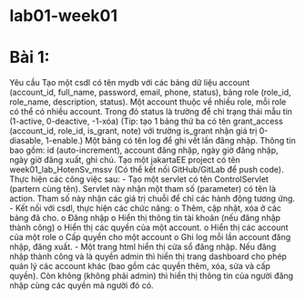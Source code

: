 # lab01-week01
<h1>
  Bài 1:
</h1>
<p>
  Yêu cầu
Tạo một csdl có tên mydb với các bảng dữ liệu account (account_id, full_name, password, email, 
phone, status),  bảng  role  (role_id, role_name, description, status). Một account thuộc về  nhiều 
role, mỗi role có thể  có nhiều  account.    Trong đó status là trường để  chỉ  trạng thái mẫu tin (1-active, 0-deactive, -1-xóa)
(Tip:  tạo  1  bảng  thứ  ba  có  tên  grant_access  (account_id,  role_id,  is_grant,  note)  với  trường 
is_grant nhận giá trị 0-diasable, 1-enable.)
Một bảng có tên  log  để  ghi vết lần đăng nhập. Thông tin bao gồm: id  (auto-increment),  account 
đăng nhập, ngày giờ đăng nhập, ngày giờ đăng xuất, ghi chú.
Tạo một jakartaEE project có tên week01_lab_HotenSv_mssv (Có thể kết nối GitHub/GitLab để
push code). Thực hiện các công việc sau:
-  Tạo một servlet có tên  ControlServlet  (partern cùng tên). Servlet này nhận một tham số
(parameter)  có tên là  action. Tham số  này nhận các giá trị  chuỗi để  chỉ  các hành động 
tương ứng.
-  Kết nối với csdl, thực hiện các chức năng:
o  Thêm, cập nhật, xóa ở các bảng đã cho.
o  Đăng nhập
o  Hiển thị thông tin tài khoản (nếu đăng nhập thành công)
o  Hiển thị các quyền của một account.
o  Hiển thị các account của một role
o  Cấp quyền cho một account
o  Ghi log mỗi lần account đăng nhập, đăng xuất.
-  Một trang html hiển thị  cửa sổ  đăng nhập. Nếu đăng nhập  thành công và là quyền admin 
thì hiển thị trang dashboard cho phép quản lý các account khác (bao gồm các quyền thêm, 
xóa, sửa và cấp quyền). Còn không (không phải admin) thì hiển thị  thông tin của người 
đăng nhập cùng các quyền mà người đó có.
</p>
